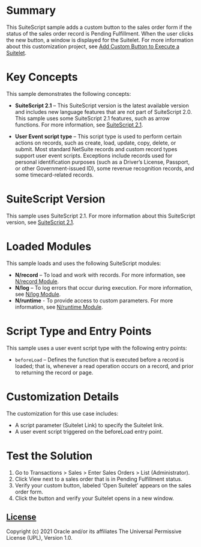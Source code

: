 # Summary
This SuiteScript sample adds a custom button to the sales order form if the status of the sales order record is Pending Fulfillment. When the user clicks the new button, a window is displayed for the Suitelet. For more information about this customization project, see [Add Custom Button to Execute a Suitelet](https://docs.oracle.com/en/cloud/saas/netsuite/ns-online-help/section_157169557654.html#:~:text=Go%20to%20Customization%20%3E%20Scripts%20%3E%20Script,when%20the%20button%20is%20clicked.). 

# Key Concepts
This sample demonstrates the following concepts:

* **SuiteScript 2.1** – This SuiteScript version is the latest available version and includes new language features that are not part of SuiteScript 2.0. This sample uses some SuiteScript 2.1 features, such as arrow functions. For more information, see [SuiteScript 2.1](https://system.netsuite.com/app/help/helpcenter.nl?fid=chapter_156042690639.html).

* **User Event script type** – This script type is used to perform certain actions on records, such as create, load, update, copy, delete, or submit. Most standard NetSuite records and custom record types support user event scripts. Exceptions include records used for personal identification purposes (such as a Driver’s License, Passport, or other Government-issued ID), some revenue recognition records, and some timecard-related records.

# SuiteScript Version
This sample uses SuiteScript 2.1. For more information about this SuiteScript version, see [SuiteScript 2.1](https://system.netsuite.com/app/help/helpcenter.nl?fid=chapter_156042690639.html).

# Loaded Modules
This sample loads and uses the following SuiteScript modules:

* **N/record** – To load and work with records. For more information, see [N/record Module](https://system.netsuite.com/app/help/helpcenter.nl?fid=section_4267255811.html).
* **N/log** – To log errors that occur during execution. For more information, see [N/log Module](https://system.netsuite.com/app/help/helpcenter.nl?fid=section_4574548135.html).
* **N/runtime** - To provide access to custom parameters. For more information, see [N/runtime Module](https://system.netsuite.com/app/help/helpcenter.nl?fid=section_4296359529.html).

# Script Type and Entry Points
This sample uses a user event script type with the following entry points: 

* `beforeLoad` – Defines the function that is executed before a record is loaded; that is, whenever a read operation occurs on a record, and prior to returning the record or page.

# Customization Details
The customization for this use case includes: 
* A script parameter (Suitelet Link) to specify the Suitelet link.
* A user event script triggered on the beforeLoad entry point.

# Test the Solution
1. Go to Transactions > Sales > Enter Sales Orders > List (Administrator).
2. Click View next to a sales order that is in Pending Fulfillment status.
3. Verify your custom button, labeled ‘Open Suitelet’ appears on the sales order form. 
4. Click the button and verify your Suitelet opens in a new window.

## [License](./LICENSE.txt)
Copyright (c) 2021 Oracle and/or its affiliates The Universal Permissive License (UPL), Version 1.0.
